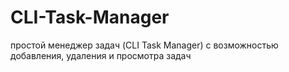 # CLI-Task-Manager
простой менеджер задач (CLI Task Manager) с возможностью добавления, удаления и просмотра задач
